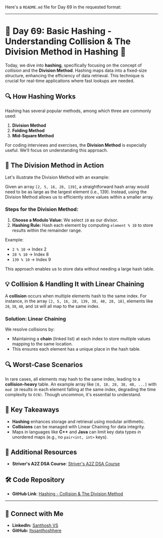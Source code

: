 Here's a `README.md` file for Day 69 in the requested format:

---

# 🚀 Day 69: Basic Hashing - Understanding Collision & The Division Method in Hashing 🚀

Today, we dive into **hashing**, specifically focusing on the concept of *collision* and the **Division Method**. Hashing maps data into a fixed-size structure, enhancing the efficiency of data retrieval. This technique is crucial for real-time applications where fast lookups are needed.

## 🔍 How Hashing Works
Hashing has several popular methods, among which three are commonly used:
1. **Division Method**
2. **Folding Method**
3. **Mid-Square Method**

For coding interviews and exercises, the **Division Method** is especially useful. We’ll focus on understanding this approach.

## 🧩 The Division Method in Action
Let's illustrate the Division Method with an example:

Given an array `[2, 5, 16, 28, 139]`, a straightforward hash array would need to be as large as the largest element (i.e., 139). Instead, using the Division Method allows us to efficiently store values within a smaller array.

### Steps for the Division Method:
1. **Choose a Modulo Value:** We select `10` as our divisor.
2. **Hashing Rule:** Hash each element by computing `element % 10` to store results within the remainder range.

Example:
- `2 % 10` → Index 2
- `28 % 10` → Index 8
- `139 % 10` → Index 9

This approach enables us to store data without needing a large hash table.

## 💡 Collision & Handling It with Linear Chaining
A **collision** occurs when multiple elements hash to the same index. For instance, in the array `[2, 5, 16, 28, 139, 38, 48, 28, 18]`, elements like `28`, `38`, `48`, and `18` will all map to the same index.

### Solution: Linear Chaining
We resolve collisions by:
- Maintaining a **chain** (linked list) at each index to store multiple values mapping to the same location.
- This ensures each element has a unique place in the hash table.

## 🔍 Worst-Case Scenarios
In rare cases, all elements may hash to the same index, leading to a **collision-heavy** table. An example array like `[8, 18, 28, 38, 48, ...]` with `mod 10` results in each element falling at the same index, degrading the time complexity to `O(N)`. Though uncommon, it's essential to understand.

## 🧩 Key Takeaways
- **Hashing** enhances storage and retrieval using modular arithmetic.
- **Collisions** can be managed with Linear Chaining for data integrity.
- Maps in languages like **C++** and **Java** can limit key data types in unordered maps (e.g., no `pair<int, int>` keys).

## 📘 Additional Resources
- **Striver's A2Z DSA Course**: [Striver's A2Z DSA Course](https://takeuforward.org/strivers-a2z-dsa-course/strivers-a2z-dsa-course-sheet-2)
  
## 🛠️ Code Repository
- **GitHub Link**: [Hashing - Collision & The Division Method](https://github.com/Itssanthoshhere/Data-Structures-and-Algorithms/tree/main/C%2B%2B%20with%20DSA-learning-journey/Day69%20-%20Basic%20Hashing%20-%20Collision%20%26%20The%20Division%20Method)

---

## 🔗 Connect with Me
- **LinkedIn:** [Santhosh VS](https://www.linkedin.com/in/thesanthoshvs/)
- **GitHub:** [Itssanthoshhere](https://github.com/Itssanthoshhere)

